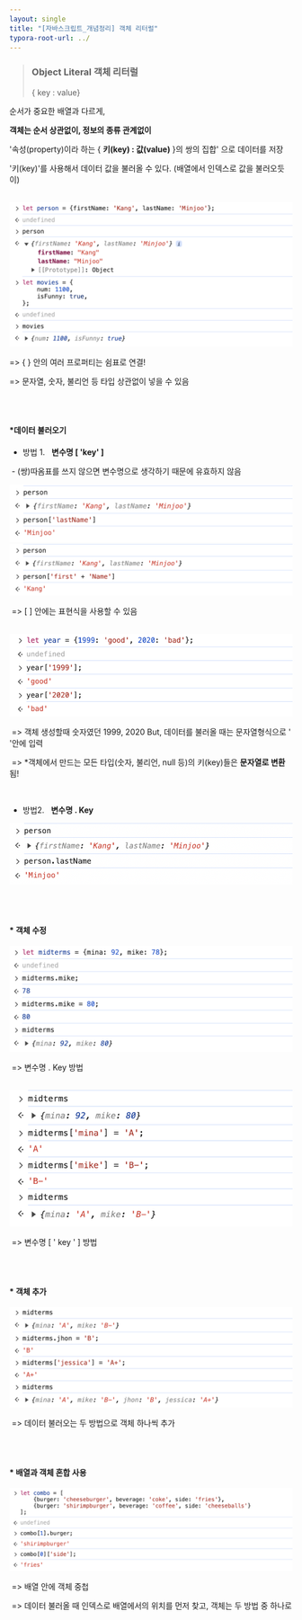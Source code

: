 ```yaml
---
layout: single
title: "[자바스크립트_개념정리] 객체 리터럴"
typora-root-url: ../
---
```








> ### Object Literal  객체 리터럴
>
> { key : value}





순서가 중요한 배열과 다르게, 

__객체는 순서 상관없이, 정보의 종류 관계없이__ 

'속성(property)이라 하는 { **키(key) : 값(value)** }의 쌍의 집합' 으로 데이터를 저장

'키(key)'를 사용해서 데이터 값을 불러올 수 있다. (배열에서 인덱스로 값을 불러오듯이)



 <br>

 <img src="/images/2024-03-06-object1/image-20240306194533427.png" alt="image-20240306194533427" style="zoom:67%;" />

=>  { } 안의 여러 프로퍼티는 쉼표로 연결!

=> 문자열, 숫자, 불리언 등 타입 상관없이 넣을 수 있음



<br>

<br>

#### *데이터 불러오기

- 방법 1.  &nbsp; **변수명 [ 'key' ]**

​	- (쌍)따옴표를 쓰지 않으면 변수명으로 생각하기 때문에 유효하지 않음

 <img src="/images/2024-03-06-object1/image-20240306231859660.png" alt="image-20240306231859660" style="zoom:67%;" />

<br>

 <img src="/images/2024-03-06-object1/image-20240306232033751.png" alt="image-20240306232033751" style="zoom:67%;" />

​	=>  [ ] 안에는 표현식을 사용할 수 있음



<br>

 <img src="/images/2024-03-06-object1/image-20240306232503679.png" alt="image-20240306232503679" style="zoom:67%;" />

​	=>  객체 생성할때 숫자였던 1999, 2020  But, 데이터를 불러올 때는 문자열형식으로 ' '안에 입력

​	=> *객체에서 만드는 모든 타입(숫자, 불리언, null 등)의 키(key)들은 **문자열로 변환**됨!



<br>



- 방법2.  &nbsp; **변수명 . Key**



​	<img src="/images/2024-03-06-object1/image-20240306233328144.png" alt="image-20240306233328144" style="zoom:67%;" />



<br>

<br>



#### * 객체 수정



<img src="/images/2024-03-06-object1/image-20240306233908174.png" alt="image-20240306233908174" style="zoom:67%;" />

​	=> 변수명 . Key 방법



<br>

 <img src="/images/2024-03-06-object1/image-20240306234112666.png" alt="image-20240306234112666" style="zoom:67%;" />

​		=> 변수명 [ ' key ' ] 방법



<br>

<br>



#### * 객체 추가



<img src="/images/2024-03-06-object1/image-20240306234343143.png" alt="image-20240306234343143" style="zoom:67%;" />

​	=> 데이터 불러오는 두 방법으로 객체 하나씩 추가	



<br>

<br>



#### * 배열과 객체 혼합 사용



<img src="/images/2024-03-06-object1/image-20240306235321734.png" alt="image-20240306235321734" style="zoom:67%;" />

​	=>  배열 안에 객체 중첩

​	=> 데이터 불러올 때 인덱스로 배열에서의 위치를 먼저 찾고, 객체는 두 방법 중 하나로

<br>
